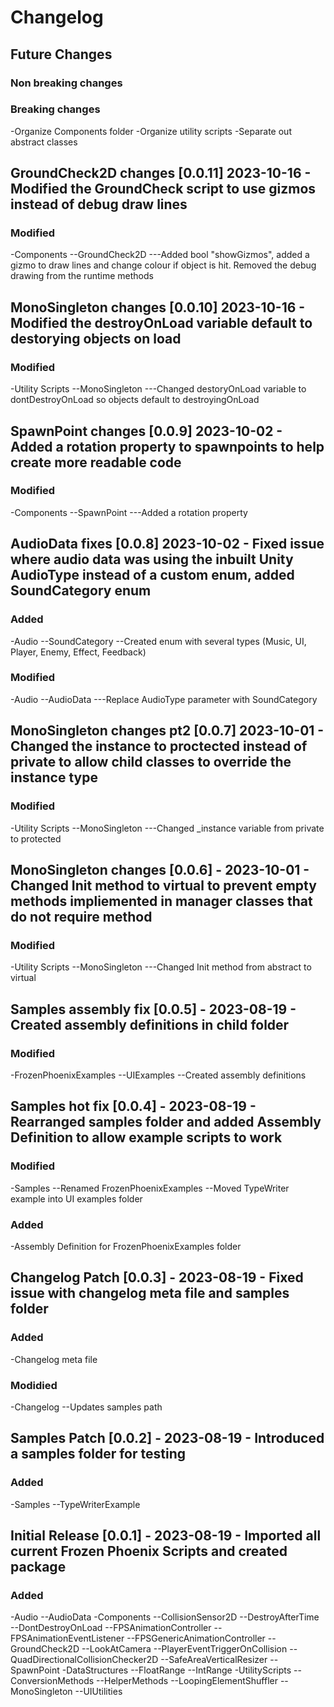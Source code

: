 # Changelog

## Future Changes
### Non breaking changes
### Breaking changes
-Organize Components folder
-Organize utility scripts
-Separate out abstract classes


## GroundCheck2D changes [0.0.11] 2023-10-16 - Modified the GroundCheck script to use gizmos instead of debug draw lines
### Modified
-Components
    --GroundCheck2D
        ---Added bool "showGizmos", added a gizmo to draw lines and change colour if object is hit. Removed the debug drawing from the runtime methods

## MonoSingleton changes [0.0.10] 2023-10-16 - Modified the destroyOnLoad variable default to destorying objects on load
### Modified
-Utility Scripts
    --MonoSingleton
        ---Changed destoryOnLoad variable to dontDestroyOnLoad so objects default to destroyingOnLoad

## SpawnPoint changes [0.0.9] 2023-10-02 - Added a rotation property to spawnpoints to help create more readable code
### Modified
-Components
    --SpawnPoint
        ---Added a rotation property

## AudioData fixes [0.0.8] 2023-10-02 - Fixed issue where audio data was using the inbuilt Unity AudioType instead of a custom enum, added SoundCategory enum
### Added
-Audio
    --SoundCategory
        --Created enum with several types (Music, UI, Player, Enemy, Effect, Feedback)
### Modified
-Audio
    --AudioData
        ---Replace AudioType parameter with SoundCategory

## MonoSingleton changes pt2 [0.0.7] 2023-10-01 - Changed the instance to proctected instead of private to allow child classes to override the instance type
### Modified
-Utility Scripts
    --MonoSingleton
            ---Changed _instance variable from private to protected

## MonoSingleton changes [0.0.6] - 2023-10-01 - Changed Init method to virtual to prevent empty methods impliemented in manager classes that do not require method
### Modified
-Utility Scripts
    --MonoSingleton
        ---Changed Init method from abstract to virtual

## Samples assembly fix [0.0.5] - 2023-08-19 - Created assembly definitions in child folder
### Modified
-FrozenPhoenixExamples
    --UIExamples
        --Created assembly definitions


## Samples hot fix [0.0.4] - 2023-08-19 - Rearranged samples folder and added Assembly Definition to allow example scripts to work
### Modified
-Samples
    --Renamed FrozenPhoenixExamples
    --Moved TypeWriter example into UI examples folder
### Added
-Assembly Definition for FrozenPhoenixExamples folder

## Changelog Patch [0.0.3] - 2023-08-19 - Fixed issue with changelog meta file and samples folder
### Added
-Changelog meta file
### Modidied
-Changelog
    --Updates samples path


## Samples Patch [0.0.2] - 2023-08-19 - Introduced a samples folder for testing
### Added
-Samples
    --TypeWriterExample

## Initial Release [0.0.1] - 2023-08-19 - Imported all current Frozen Phoenix Scripts and created package
### Added
-Audio
    --AudioData
-Components
    --CollisionSensor2D
    --DestroyAfterTime
    --DontDestroyOnLoad
    --FPSAnimationController
    --FPSAnimationEventListener
    --FPSGenericAnimationController
    --GroundCheck2D
    --LookAtCamera
    --PlayerEventTriggerOnCollision
    --QuadDirectionalCollisionChecker2D
    --SafeAreaVerticalResizer
    --SpawnPoint
-DataStructures
    --FloatRange
    --IntRange
-UtilityScripts
    --ConversionMethods
    --HelperMethods
    --LoopingElementShuffler
    --MonoSingleton
    --UIUtilities